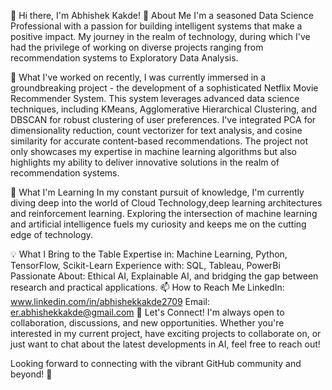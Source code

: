 👋 Hi there, I'm Abhishek Kakde!
🚀 About Me
I'm a seasoned Data Science Professional with a passion for building intelligent systems that make a positive impact. My journey in the realm of technology, during which I've had the privilege of working on diverse projects ranging from recommendation systems to Exploratory Data Analysis.

🔭 What I've worked on recently,
I was currently immersed in a groundbreaking project - the development of a sophisticated Netflix Movie Recommender System. This system leverages advanced data science techniques, including KMeans, Agglomerative Hierarchical Clustering, and DBSCAN for robust clustering of user preferences. I've integrated PCA for dimensionality reduction, count vectorizer for text analysis, and cosine similarity for accurate content-based recommendations. The project not only showcases my expertise in machine learning algorithms but also highlights my ability to deliver innovative solutions in the realm of recommendation systems.

🌱 What I'm Learning
In my constant pursuit of knowledge, I'm currently diving deep into the world of  Cloud Technology,deep learning architectures and reinforcement learning. Exploring the intersection of machine learning and artificial intelligence fuels my curiosity and keeps me on the cutting edge of technology.

💡 What I Bring to the Table
Expertise in: Machine Learning, Python, TensorFlow, Scikit-Learn
Experience with: SQL, Tableau, PowerBi
Passionate About: Ethical AI, Explainable AI, and bridging the gap between research and practical applications.
📫 How to Reach Me
LinkedIn: www.linkedin.com/in/abhishekkakde2709
Email: er.abhishekkakde@gmail.com
🤝 Let's Connect!
I'm always open to collaboration, discussions, and new opportunities. Whether you're interested in my current project, have exciting projects to collaborate on, or just want to chat about the latest developments in AI, feel free to reach out!

Looking forward to connecting with the vibrant GitHub community and beyond! 🚀
